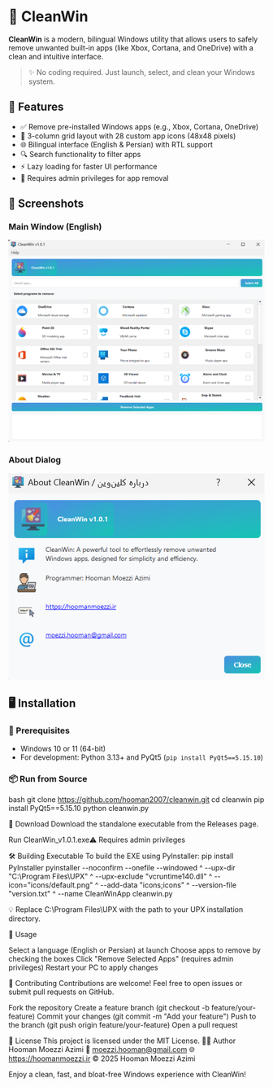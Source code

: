 # 🧹 CleanWin

**CleanWin** is a modern, bilingual Windows utility that allows users to safely remove unwanted built-in apps (like Xbox, Cortana, and OneDrive) with a clean and intuitive interface.

> ✨ No coding required. Just launch, select, and clean your Windows system.

## 🚀 Features

- ✅ Remove pre-installed Windows apps (e.g., Xbox, Cortana, OneDrive)
- 🎨 3-column grid layout with 28 custom app icons (48x48 pixels)
- 🌐 Bilingual interface (English & Persian) with RTL support
- 🔍 Search functionality to filter apps
- ⚡ Lazy loading for faster UI performance
- 🔐 Requires admin privileges for app removal

## 📸 Screenshots

### Main Window (English)
![Main Window (English)](screenshots/main_window.png)

### About Dialog
![About Dialog](screenshots/about_dialog.png)

## 🖥️ Installation

### 🧰 Prerequisites

- Windows 10 or 11 (64-bit)
- For development: Python 3.13+ and PyQt5 (`pip install PyQt5==5.15.10`)

### 📦 Run from Source

bash
git clone https://github.com/hooman2007/cleanwin.git
cd cleanwin
pip install PyQt5==5.15.10
python cleanwin.py

📁 Download
Download the standalone executable from the Releases page.

Run CleanWin_v1.0.1.exe⚠️ Requires admin privileges

🛠️ Building Executable
To build the EXE using PyInstaller:
pip install PyInstaller
pyinstaller --noconfirm --onefile --windowed ^
  --upx-dir "C:\Program Files\UPX" ^
  --upx-exclude "vcruntime140.dll" ^
  --icon="icons/default.png" ^
  --add-data "icons;icons" ^
  --version-file "version.txt" ^
  --name CleanWinApp cleanwin.py


💡 Replace C:\Program Files\UPX with the path to your UPX installation directory.

🧪 Usage

Select a language (English or Persian) at launch
Choose apps to remove by checking the boxes
Click "Remove Selected Apps" (requires admin privileges)
Restart your PC to apply changes

🤝 Contributing
Contributions are welcome! Feel free to open issues or submit pull requests on GitHub.

Fork the repository
Create a feature branch (git checkout -b feature/your-feature)
Commit your changes (git commit -m "Add your feature")
Push to the branch (git push origin feature/your-feature)
Open a pull request

📄 License
This project is licensed under the MIT License.
👨‍💻 Author
Hooman Moezzi Azimi
📧 moezzi.hooman@gmail.com
🌐 https://hoomanmoezzi.ir
© 2025 Hooman Moezzi Azimi

Enjoy a clean, fast, and bloat-free Windows experience with CleanWin!